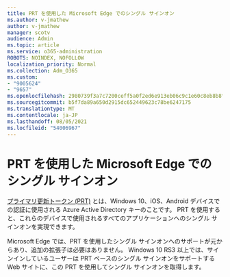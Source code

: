 ```yaml
---
title: PRT を使用した Microsoft Edge でのシングル サインオン
ms.author: v-jmathew
author: v-jmathew
manager: scotv
audience: Admin
ms.topic: article
ms.service: o365-administration
ROBOTS: NOINDEX, NOFOLLOW
localization_priority: Normal
ms.collection: Adm_O365
ms.custom:
- "9005624"
- "9657"
ms.openlocfilehash: 2980739f3a7c7200ceff5a0f2ed6e913eb06c9c1e60c8eb8b8f102f3f2760f01
ms.sourcegitcommit: b5f7da89a650d2915dc652449623c78be6247175
ms.translationtype: MT
ms.contentlocale: ja-JP
ms.lasthandoff: 08/05/2021
ms.locfileid: "54006967"
---
```

# <a name="use-prt-based-sso-in-microsoft-edge"></a>PRT を使用した Microsoft Edge でのシングル サインオン

[プライマリ更新トークン (PRT)](https://go.microsoft.com/fwlink/?linkid=2133632) とは、Windows 10、iOS、Android デバイスでの認証に使用される Azure Active Directory キーのことです。 PRT を使用すると、これらのデバイスで使用されるすべてのアプリケーションへのシングル サインオンを実現できます。

Microsoft Edge では、PRT を使用したシングル サインオンへのサポートが元からあり、追加の拡張子は必要はありません。 Windows 10 RS3 以上では、サインインしているユーザーは PRT ベースのシングル サインオンをサポートする Web サイトに、この PRT を使用してシングル サインオンを取得します。
